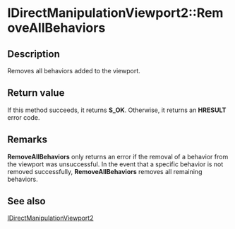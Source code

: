 # IDirectManipulationViewport2::RemoveAllBehaviors

## Description

Removes all behaviors added to the viewport.

## Return value

If this method succeeds, it returns **S_OK**. Otherwise, it returns an **HRESULT** error code.

## Remarks

**RemoveAllBehaviors** only returns an error if the removal of a behavior from the viewport was unsuccessful. In the event that a specific behavior is not removed successfully, **RemoveAllBehaviors** removes all remaining behaviors.

## See also

[IDirectManipulationViewport2](https://learn.microsoft.com/previous-versions/windows/desktop/api/directmanipulation/nn-directmanipulation-idirectmanipulationviewport2)